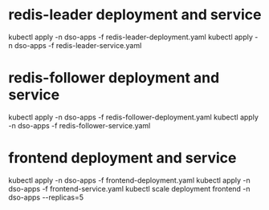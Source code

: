 # redis-leader deployment and service
kubectl apply -n dso-apps -f redis-leader-deployment.yaml
kubectl apply -n dso-apps -f redis-leader-service.yaml

# redis-follower deployment and service
kubectl apply -n dso-apps -f redis-follower-deployment.yaml
kubectl apply -n dso-apps -f redis-follower-service.yaml

# frontend deployment and service
kubectl apply -n dso-apps -f frontend-deployment.yaml
kubectl apply -n dso-apps -f frontend-service.yaml
kubectl scale deployment frontend -n dso-apps --replicas=5
